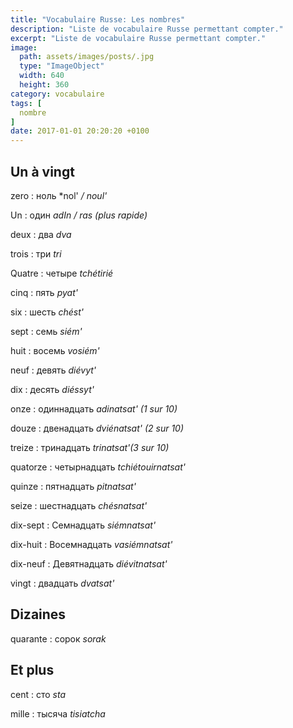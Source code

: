 ```yaml
---
title: "Vocabulaire Russe: Les nombres"
description: "Liste de vocabulaire Russe permettant compter."
excerpt: "Liste de vocabulaire Russe permettant compter."
image:
  path: assets/images/posts/.jpg
  type: "ImageObject"
  width: 640
  height: 360
category: vocabulaire
tags: [
  nombre
]
date: 2017-01-01 20:20:20 +0100
---
```


## Un à vingt

zero
: ноль
*nol' */ noul'*

Un
: один
*adIn / ras (plus rapide)*

deux
: два
*dva*

trois
: три
*tri*

Quatre
: четыре
*tchétirié*

cinq
: пять
*pyat'*

six
: шесть
*chést'*

sept
: семь
*siém'*

huit
: восемь
*vosiém'*

neuf
: девять
*diévyt'*

dix
: десять
*diéssyt'*

onze
: одиннадцать
*adinatsat' (1 sur 10)*

douze
: двенадцать
*dviénatsat' (2 sur 10)*

treize
: тринадцать
*trinatsat'(3 sur 10)*

quatorze
: четырнадцать
*tchiétouirnatsat'*

quinze
: пятнадцать
*pitnatsat'*

seize
: шестнадцать
*chésnatsat'*

dix-sept
: Семнадцать
*siémnatsat'*

dix-huit
: Восемнадцать
*vasiémnatsat'*

dix-neuf
: Девятнадцать
*diévitnatsat'*

vingt
: двадцать
*dvatsat'*


## Dizaines

quarante
: сорок
*sorak*


## Et plus

cent
: сто
*sta*

mille
: тысяча
*tisiatcha*
